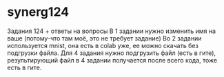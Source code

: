 # synerg124

Задания 124 + ответы на вопросы
В 1 задании нужно изменить имя на ваше (потому-что там моё, это не требует задание)
Во 2 задании используется mnist, она есть в colab уже, ее можно скачать без подгрузки файла.
Для 4 задания нужно подгрузить файл (есть в гите), результирующий файл в 4 задании получается после всего кода, тоже есть в гите.
